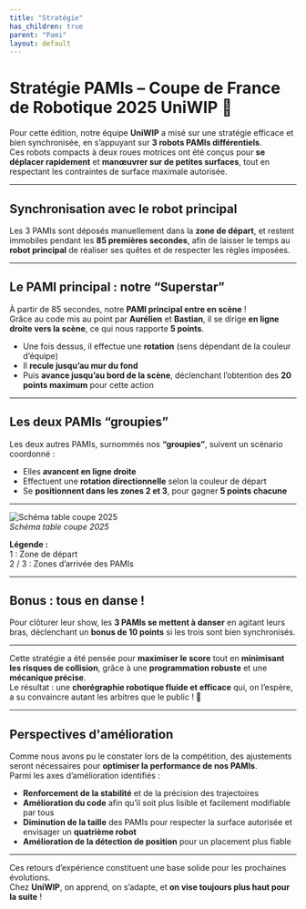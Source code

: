 ```yaml
---
title: "Stratégie"
has_children: true
parent: "Pami"
layout: default
---
```


# **Stratégie PAMIs – Coupe de France de Robotique 2025 UniWIP** 🎯

Pour cette édition, notre équipe **UniWIP** a misé sur une stratégie efficace et bien synchronisée, en s’appuyant sur **3 robots PAMIs différentiels**.  
Ces robots compacts à deux roues motrices ont été conçus pour **se déplacer rapidement** et **manœuvrer sur de petites surfaces**, tout en respectant les contraintes de surface maximale autorisée.

---

## **Synchronisation avec le robot principal**

Les 3 PAMIs sont déposés manuellement dans la **zone de départ**, et restent immobiles pendant les **85 premières secondes**, afin de laisser le temps au **robot principal** de réaliser ses quêtes et de respecter les règles imposées.

---

## **Le PAMI principal : notre “Superstar”**

À partir de 85 secondes, notre **PAMI principal entre en scène** !  
Grâce au code mis au point par **Aurélien** et **Bastian**, il se dirige **en ligne droite vers la scène**, ce qui nous rapporte **5 points**.

- Une fois dessus, il effectue une **rotation** (sens dépendant de la couleur d’équipe)  
- Il **recule jusqu’au mur du fond**
- Puis **avance jusqu’au bord de la scène**, déclenchant l’obtention des **20 points maximum** pour cette action

---

## **Les deux PAMIs “groupies”**

Les deux autres PAMIs, surnommés nos **“groupies”**, suivent un scénario coordonné :

- Elles **avancent en ligne droite**
- Effectuent une **rotation directionnelle** selon la couleur de départ
- Se **positionnent dans les zones 2 et 3**, pour gagner **5 points chacune**

---

![Schéma table coupe 2025](Photo_scene.jpg)  
*Schéma table coupe 2025*

**Légende :**  
1 : Zone de départ  
2 / 3 : Zones d’arrivée des PAMIs

---

## **Bonus : tous en danse !**

Pour clôturer leur show, les **3 PAMIs se mettent à danser** en agitant leurs bras, déclenchant un **bonus de 10 points** si les trois sont bien synchronisés.

---

Cette stratégie a été pensée pour **maximiser le score** tout en **minimisant les risques de collision**, grâce à une **programmation robuste** et une **mécanique précise**.  
Le résultat : une **chorégraphie robotique fluide et efficace** qui, on l’espère, a su convaincre autant les arbitres que le public ! 🎉

---

## **Perspectives d'amélioration**

Comme nous avons pu le constater lors de la compétition, des ajustements seront nécessaires pour **optimiser la performance de nos PAMIs**.  
Parmi les axes d’amélioration identifiés :

- **Renforcement de la stabilité** et de la précision des trajectoires  
- **Amélioration du code** afin qu’il soit plus lisible et facilement modifiable par tous  
- **Diminution de la taille** des PAMIs pour respecter la surface autorisée et envisager un **quatrième robot**  
- **Amélioration de la détection de position** pour un placement plus fiable

---

Ces retours d’expérience constituent une base solide pour les prochaines évolutions.  
Chez **UniWIP**, on apprend, on s’adapte, et **on vise toujours plus haut pour la suite** !

